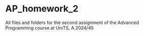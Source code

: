 # AP_homework_2
All files and folders for the second assignment of the Advanced Programming course at UniTS, A.2024/45
